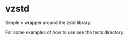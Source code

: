 # vzstd
Simple v wrapper around the zstd library.

For some examples of how to use see the tests directory. 
